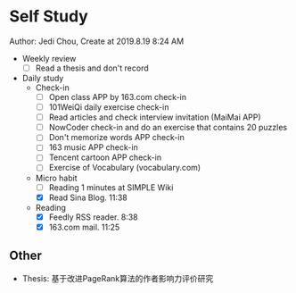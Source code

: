 # Self Study

Author: Jedi Chou, Create at 2019.8.19 8:24 AM

* Weekly review
  -[ ] Read a thesis and don't record

* Daily study
  * Check-in
    -[ ] Open class APP by 163.com check-in
    -[ ] 101WeiQi daily exercise check-in
    -[ ] Read articles and check interview invitation (MaiMai APP)
    -[ ] NowCoder check-in and do an exercise that contains 20 puzzles
    -[ ] Don't memorize words APP check-in
    -[ ] 163 music APP check-in
    -[ ] Tencent cartoon APP check-in
    -[ ] Exercise of Vocabulary (vocabulary.com)

  * Micro habit
    -[ ] Reading 1 minutes at SIMPLE Wiki
    -[x] Read Sina Blog. 11:38

  * Reading
    -[x] Feedly RSS reader. 8:38
    -[x] 163.com mail. 11:25

## Other

* Thesis: 基于改进PageRank算法的作者影响力评价研究
